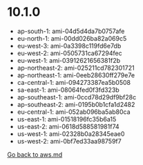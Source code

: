 
 # 10.1.0
- ap-south-1: ami-04d5d4da7b0757afe
- eu-north-1: ami-00dd026ba82a069c5
- eu-west-3: ami-0a3398c119fd6e7db
- eu-west-2: ami-0505731ca67294fec
- eu-west-1: ami-03912621656381f2b
- ap-northeast-2: ami-025211cd782301721
- ap-northeast-1: ami-0eeb28630ff279e7e
- ca-central-1: ami-094273387ea5b0508
- sa-east-1: ami-08064fed0f3fd323b
- ap-southeast-1: ami-0ccd78d29df9bf28c
- ap-southeast-2: ami-0195b0b1cfa1d2482
- eu-central-1: ami-052ab096ba5ab80ca
- us-east-1: ami-01518196fc35b6a15
- us-east-2: ami-0618d588581981f74
- us-west-1: ami-02328b0a28345eae0
- us-west-2: ami-0bf7ed33aa98759f7

[Go back to aws.md](../../aws.md) 
